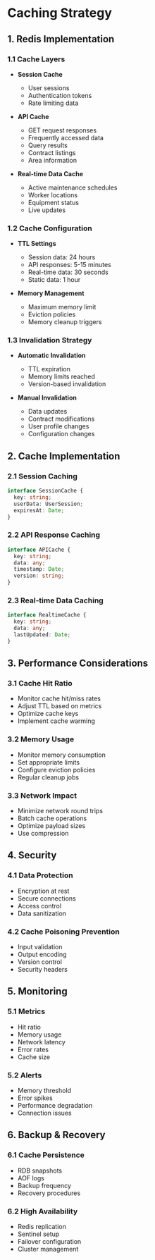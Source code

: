 # Caching Strategy

## 1. Redis Implementation

### 1.1 Cache Layers
- **Session Cache**
  - User sessions
  - Authentication tokens
  - Rate limiting data

- **API Cache**
  - GET request responses
  - Frequently accessed data
  - Query results
  - Contract listings
  - Area information

- **Real-time Data Cache**
  - Active maintenance schedules
  - Worker locations
  - Equipment status
  - Live updates

### 1.2 Cache Configuration
- **TTL Settings**
  - Session data: 24 hours
  - API responses: 5-15 minutes
  - Real-time data: 30 seconds
  - Static data: 1 hour

- **Memory Management**
  - Maximum memory limit
  - Eviction policies
  - Memory cleanup triggers

### 1.3 Invalidation Strategy
- **Automatic Invalidation**
  - TTL expiration
  - Memory limits reached
  - Version-based invalidation

- **Manual Invalidation**
  - Data updates
  - Contract modifications
  - User profile changes
  - Configuration changes

## 2. Cache Implementation

### 2.1 Session Caching
```typescript
interface SessionCache {
  key: string;
  userData: UserSession;
  expiresAt: Date;
}
```

### 2.2 API Response Caching
```typescript
interface APICache {
  key: string;
  data: any;
  timestamp: Date;
  version: string;
}
```

### 2.3 Real-time Data Caching
```typescript
interface RealtimeCache {
  key: string;
  data: any;
  lastUpdated: Date;
}
```

## 3. Performance Considerations

### 3.1 Cache Hit Ratio
- Monitor cache hit/miss rates
- Adjust TTL based on metrics
- Optimize cache keys
- Implement cache warming

### 3.2 Memory Usage
- Monitor memory consumption
- Set appropriate limits
- Configure eviction policies
- Regular cleanup jobs

### 3.3 Network Impact
- Minimize network round trips
- Batch cache operations
- Optimize payload sizes
- Use compression

## 4. Security

### 4.1 Data Protection
- Encryption at rest
- Secure connections
- Access control
- Data sanitization

### 4.2 Cache Poisoning Prevention
- Input validation
- Output encoding
- Version control
- Security headers

## 5. Monitoring

### 5.1 Metrics
- Hit ratio
- Memory usage
- Network latency
- Error rates
- Cache size

### 5.2 Alerts
- Memory threshold
- Error spikes
- Performance degradation
- Connection issues

## 6. Backup & Recovery

### 6.1 Cache Persistence
- RDB snapshots
- AOF logs
- Backup frequency
- Recovery procedures

### 6.2 High Availability
- Redis replication
- Sentinel setup
- Failover configuration
- Cluster management
